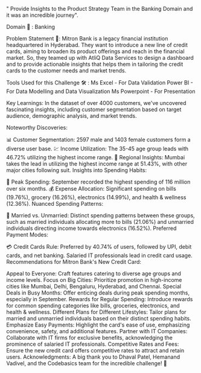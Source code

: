 " Provide Insights to the Product Strategy Team in the Banking Domain and it was an incredible journey".

Domain 🏦 : Banking 

Problem Statement 🎯: 
Mitron Bank is a legacy financial institution headquartered in Hyderabad. They want to introduce a new line of credit cards, aiming to broaden its product offerings and reach in the financial market. So, they teamed up with AtliQ Data Services to design a dashboard and to provide actionable insights that helps them in tailoring the credit cards to the customer needs and market trends.

Tools Used for this Challenge 🛠 :
Ms Excel - For Data Validation 
Power BI - For Data Modelling and Data Visualization 
Ms Powerpoint - For Presentation 


Key Learnings: In the dataset of over 4000 customers, we've uncovered fascinating insights, including customer segmentation based on target audience, demographic analysis, and market trends.

Noteworthy Discoveries:

📊 Customer Segmentation: 2597 male and 1403 female customers form a diverse user base.
💹 Income Utilization: The 35-45 age group leads with 46.72% utilizing the highest income range.
🌆 Regional Insights: Mumbai takes the lead in utilizing the highest income range at 51.43%, with other major cities following suit.
Insights into Spending Habits:

📅 Peak Spending: September recorded the highest spending of 116 million over six months.
💰 Expense Allocation: Significant spending on bills (19.76%), grocery (16.26%), electronics (14.99%), and health & wellness (12.36%).
Nuanced Spending Patterns:

💑 Married vs. Unmarried: Distinct spending patterns between these groups, such as married individuals allocating more to bills (21.06%) and unmarried individuals directing income towards electronics (16.52%).
Preferred Payment Modes:

💳 Credit Cards Rule: Preferred by 40.74% of users, followed by UPI, debit cards, and net banking. Salaried IT professionals lead in credit card usage.
Recommendations for Mitron Bank's New Credit Card:

Appeal to Everyone: Craft features catering to diverse age groups and income levels.
Focus on Big Cities: Prioritize promotion in high-income cities like Mumbai, Delhi, Bengaluru, Hyderabad, and Chennai.
Special Deals in Busy Months: Offer enticing deals during peak spending months, especially in September.
Rewards for Regular Spending: Introduce rewards for common spending categories like bills, groceries, electronics, and health & wellness.
Different Plans for Different Lifestyles: Tailor plans for married and unmarried individuals based on their distinct spending habits.
Emphasize Easy Payments: Highlight the card's ease of use, emphasizing convenience, safety, and additional features.
Partner with IT Companies: Collaborate with IT firms for exclusive benefits, acknowledging the prominence of salaried IT professionals.
Competitive Rates and Fees: Ensure the new credit card offers competitive rates to attract and retain users.
Acknowledgments: A big thank you to Dhaval Patel, Hemanand Vadivel, and the Codebasics team for the incredible challenge! 🙌
